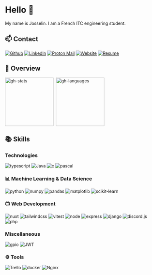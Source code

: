 # Hello 👋

My name is Josselin. I am a French ITC engineering student.

## 📫 Contact

[![Github](https://img.shields.io/badge/GitHub-100000?style=for-the-badge&logo=github&logoColor=white)](https://github.com/josselinonduty)
[![LinkedIn](https://img.shields.io/badge/LinkedIn-0077B5?style=for-the-badge&logo=linkedin&logoColor=white)](https://www.linkedin.com/in/josselin-dulongcourty/)
[![Proton Mail](https://img.shields.io/badge/proton%20mail-6D4AFF?style=for-the-badge&logo=protonmail&logoColor=white)](mailto:contact_remove-this-part-if-you-are-not-a-bot@josselinonduty.fr)
[![Website](https://img.shields.io/badge/Website-D92638?style=for-the-badge&logo=about.me&logoColor=white)](https://josselinonduty.fr)
[![Resume](https://img.shields.io/badge/Resume-B398E5?style=for-the-badge&logo=&logoColor=white)](https://josselinonduty.fr/resume/)

## 🔎 Overview

<div style="display: flex; gap: 8px; flex-direction: row; width: 100%; flex-wrap: wrap;">
<img src="https://github-readme-stats.vercel.app/api?username=josselinonduty&theme=noctis_minimus" alt="gh-stats" style="height: 160px;" />

<img src="https://github-readme-stats.vercel.app/api/top-langs/?username=josselinonduty&theme=noctis_minimus&layout=compact" alt="gh-languages" style="height: 160px;" />
</div>

## 📚 Skills

### Technologies

![typescript](https://img.shields.io/badge/TypeScript-007ACC?style=for-the-badge&logo=typescript&logoColor=white)
![Java](https://img.shields.io/badge/java-%23ED8B00.svg?style=for-the-badge&logo=openjdk&logoColor=white)
![c](https://img.shields.io/badge/C-00599C?style=for-the-badge&logo=c&logoColor=white)
![pascal](https://img.shields.io/badge/Pascal-9B9B9B?style=for-the-badge&logo=pascal&logoColor=white)

### 📊 Machine Learning & Data Science

![python](https://img.shields.io/badge/Python-FFD43B?style=for-the-badge&logo=python&logoColor=blue)
![numpy](https://img.shields.io/badge/Numpy-777BB4?style=for-the-badge&logo=numpy&logoColor=white)
![pandas](https://img.shields.io/badge/pandas-150458?style=for-the-badge&logo=pandas&logoColor=white)
![matplotlib](https://img.shields.io/badge/Matplotlib-%23fff6f6.svg?style=for-the-badge&logo=Matplotlib&logoColor=black)
![scikit-learn](https://img.shields.io/badge/scikit_learn-F7931E?style=for-the-badge&logo=scikit-learn&logoColor=white)

### 📺 Web Development

![nuxt](https://img.shields.io/badge/Nuxt.js-00C58E?style=for-the-badge&logo=nuxt.js&logoColor=white)
![tailwindcss](https://img.shields.io/badge/Tailwind_CSS-38B2AC?style=for-the-badge&logo=tailwind-css&logoColor=white)
![vitest](https://img.shields.io/badge/Vitest-%236E9F18?style=for-the-badge&logo=Vitest&logoColor=%23fcd703)
![node](https://img.shields.io/badge/Node%20js-339933?style=for-the-badge&logo=nodedotjs&logoColor=white)
![express](https://img.shields.io/badge/Express.js-000000?style=for-the-badge&logo=express&logoColor=white)
![django](https://img.shields.io/badge/Django-092E20?style=for-the-badge&logo=django&logoColor=white)
![discord.js](https://img.shields.io/badge/Discord.js-5865F2?style=for-the-badge&logo=discord&logoColor=white)
![php](https://img.shields.io/badge/PHP-777BB4?style=for-the-badge&logo=php&logoColor=white)

### Miscellaneous

![gpio](https://img.shields.io/badge/GPIO-A22846?style=for-the-badge&logo=raspberry-pi&logoColor=white)
![JWT](https://img.shields.io/badge/JWT-black?style=for-the-badge&logo=JSON%20web%20tokens)

### ⚙️ Tools

![Trello](https://img.shields.io/badge/Trello-%23026AA7.svg?style=for-the-badge&logo=Trello&logoColor=white)
![docker](https://img.shields.io/badge/Docker-2CA5E0?style=for-the-badge&logo=docker&logoColor=white)
![Nginx](https://img.shields.io/badge/nginx-%23009639.svg?style=for-the-badge&logo=nginx&logoColor=white)
